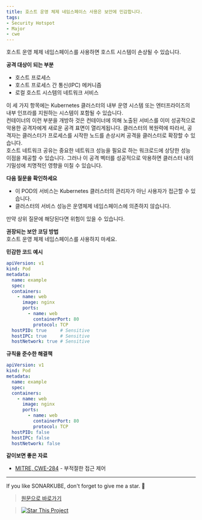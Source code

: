 ```yaml
---
title: 호스트 운영 체제 네임스페이스 사용은 보안에 민감합니다.
tags:
- Security Hotspot
- Major
- cwe
---
```

호스트 운영 체제 네임스페이스를 사용하면 호스트 시스템이 손상될 수 있습니다.

**공격 대상이 되는 부분**
- 호스트 프로세스
- 호스트 프로세스 간 통신(IPC) 메커니즘
- 로컬 호스트 시스템의 네트워크 서비스  

이 세 가지 항목에는 Kubernetes 클러스터의 내부 운영 시스템 또는 엔터프라이즈의 내부 인프라를 지원하는 시스템이 포함될 수 있습니다.  
컨테이너의 이런 부분을 개방하 것은 컨테이너에 의해 노출된 서비스를 이미 성공적으로 악용한 공격자에게 새로운 공격 표면이 열리게됩니다.
클러스터의 복원력에 따라서, 공격자는 클러스터가 프로세스를 시작한 노드를 손상시켜 공격을 클러스터로 확장할 수 있습니다.  
호스트 네트워크 공유는 중요한 네트워크 성능을 필요로 하는 워크로드에 상당한 성능 이점을 제공할 수 있습니다. 그러나 이 공격 벡터를 성공적으로 악용하면 클러스터 내의 기밀성에 치명적인 영향을 미칠 수 있습니다.

**다음 질문을 확인하세요**
- 이 POD의 서비스는 Kubernetes 클러스터의 관리자가 아닌 사용자가 접근할 수 있습니다.
- 클러스터의 서비스 성능은 운영체제 네임스페이스에 의존하지 않습니다.  

만약 상위 질문에 해당된다면 위험이 있을 수 있습니다.

**권장되는 보안 코딩 방법**  
호스트 운영 체제 네임스페이스를 사용하지 마세요.

**민감한 코드 예시**
```yaml
apiVersion: v1
kind: Pod
metadata:
  name: example
  spec:
  containers:
    - name: web
      image: nginx
      ports:
        - name: web
          containerPort: 80
          protocol: TCP
  hostPID: true     # Sensitive
  hostIPC: true     # Sensitive
  hostNetwork: true # Sensitive
```
**규칙을 준수한 해결책**
```yaml
apiVersion: v1
kind: Pod
metadata:
  name: example
  spec:
  containers:
    - name: web
      image: nginx
      ports:
        - name: web
          containerPort: 80
          protocol: TCP
  hostPID: false
  hostIPC: false
  hostNetwork: false
```
**같이보면 좋은 자료**
- [MITRE, CWE-284](https://cwe.mitre.org/data/definitions/284.html) - 부적절한 접근 제어

---

If you like SONARKUBE, don't forget to give me a star. :star2:

> [원문으로 바로가기](https://rules.sonarsource.com/kubernetes/RSPEC-6431)

> [![Star This Project](https://img.shields.io/github/stars/kantabile/sonarkube.svg?label=Stars&style=social)](https://github.com/kantabile/sonarkube)